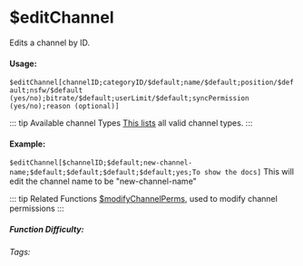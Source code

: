 # $editChannel
Edits a channel by ID.

#### Usage: 
`$editChannel[channelID;categoryID/$default;name/$default;position/$default;nsfw/$default (yes/no);bitrate/$default;userLimit/$default;syncPermission (yes/no);reason (optional)]`

::: tip Available channel Types
[This lists](../CodeReferences/ref.channel_types.md) all valid channel types.
:::

#### Example:
`$editChannel[$channelID;$default;new-channel-name;$default;$default;$default;$default;yes;To show the docs]`
This will edit the channel name to be "new-channel-name"

::: tip Related Functions
[$modifyChannelPerms](../Channel/modifyChannelPerms.md), used to modify channel permissions
:::





##### Function Difficulty: <Badge type="danger" text="Difficult" vertical="middle" /> 
###### Tags: <Badge type="tip" text="channel" vertical="middle" /> <Badge type="tip" text="edit" vertical="middle" /> <Badge type="tip" text="edit Channel" vertical="middle" /> <Badge type="tip" text="modify Channel" vertical="middle" /> 